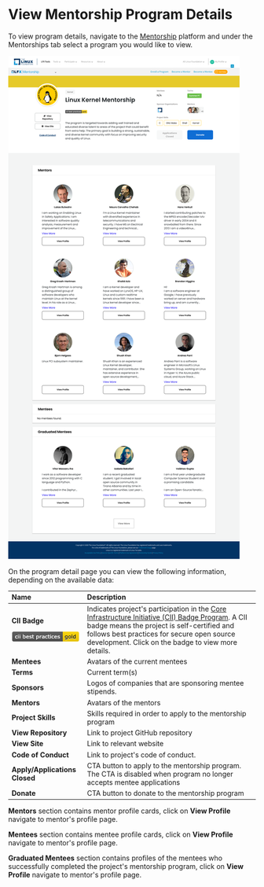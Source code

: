 # View Mentorship Program Details

To view program details, navigate to the [Mentorship](https://people.communitybridge.org/profile) platform and under the Mentorships tab select a program you would like to view. 

![](../../.gitbook/assets/program-details.png)

On the program detail page you can view the following information, depending on the available data:

<table>
  <thead>
    <tr>
      <th style="text-align:left"><b>Name</b>
      </th>
      <th style="text-align:left">Description</th>
    </tr>
  </thead>
  <tbody>
    <tr>
      <td style="text-align:left">
        <p><b>CII Badge </b>
        </p>
        <p>
          <img src="../../.gitbook/assets/7418513 (1) (2).png" alt/>
        </p>
      </td>
      <td style="text-align:left">Indicates project&apos;s participation in the <a href="https://www.coreinfrastructure.org/programs/badge-program/">Core Infrastructure Initiative (CII) Badge Program</a>.
        A CII badge means the project is self-certified and follows best practices
        for secure open source development. Click on the badge to view more details.</td>
    </tr>
    <tr>
      <td style="text-align:left"><b>Mentees</b>
      </td>
      <td style="text-align:left">Avatars of the current mentees</td>
    </tr>
    <tr>
      <td style="text-align:left"><b>Terms</b>
      </td>
      <td style="text-align:left">Current term(s)</td>
    </tr>
    <tr>
      <td style="text-align:left"><b>Sponsors</b>
      </td>
      <td style="text-align:left">Logos of companies that are sponsoring mentee stipends.</td>
    </tr>
    <tr>
      <td style="text-align:left"><b>Mentors</b>
      </td>
      <td style="text-align:left">Avatars of the mentors</td>
    </tr>
    <tr>
      <td style="text-align:left"><b>Project Skills</b>
      </td>
      <td style="text-align:left">Skills required in order to apply to the mentorship program</td>
    </tr>
    <tr>
      <td style="text-align:left"><b>View Repository</b>
      </td>
      <td style="text-align:left">Link to project GitHub repository</td>
    </tr>
    <tr>
      <td style="text-align:left"><b>View Site</b>
      </td>
      <td style="text-align:left">Link to relevant website</td>
    </tr>
    <tr>
      <td style="text-align:left"><b>Code of Conduct</b>
      </td>
      <td style="text-align:left">Link to project&apos;s code of conduct.</td>
    </tr>
    <tr>
      <td style="text-align:left"><b>Apply/Applications Closed</b>
      </td>
      <td style="text-align:left">CTA button to apply to the mentorship program. The CTA is disabled when
        program no longer accepts mentee applications</td>
    </tr>
    <tr>
      <td style="text-align:left"><b>Donate</b>
      </td>
      <td style="text-align:left">CTA button to donate to the mentorship program</td>
    </tr>
  </tbody>
</table>

**Mentors** section contains mentor profile cards, click on **View Profile** navigate to mentor's profile page.

**Mentees** section contains mentee profile cards, click on **View Profile** navigate to mentor's profile page.

**Graduated Mentees** section contains profiles of the mentees who successfully completed the project's mentorship program, click on **View Profile** navigate to mentor's profile page.

